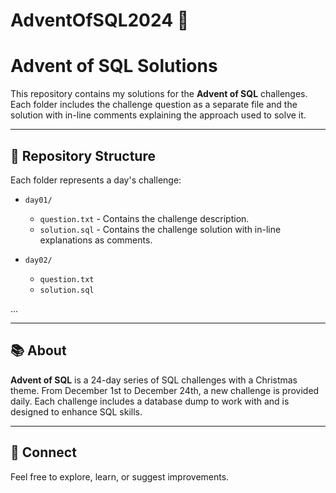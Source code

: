 # AdventOfSQL2024 🚀

# Advent of SQL Solutions

This repository contains my solutions for the **Advent of SQL** challenges. Each folder includes the challenge question as a separate file and the solution with in-line comments explaining the approach used to solve it.

---

## 📁 Repository Structure
Each folder represents a day's challenge:

- `day01/`
  - `question.txt` - Contains the challenge description.
  - `solution.sql` - Contains the challenge solution with in-line explanations as comments.

- `day02/`
  - `question.txt`
  - `solution.sql`

...

---

## 📚 About
**Advent of SQL** is a 24-day series of SQL challenges with a Christmas theme. From December 1st to December 24th, a new challenge is provided daily. Each challenge includes a database dump to work with and is designed to enhance SQL skills.

---

## 🔗 Connect
Feel free to explore, learn, or suggest improvements.
